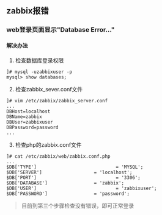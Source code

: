 ## zabbix报错

### web登录页面显示"Database Error..."
#### 解决办法
1. 检查数据库登录权限
```shell
]# mysql -uzabbixuser -p
mysql> show databases;
```
2. 检查zabbix_sever.conf文件
```shell
]# vim /etc/zabbix/zabbix_server.conf
...
DBHost=localhost
DBName=zabbix
DBUser=zabbixuser
DBPassword=password
...
```
3. 检查php的zabbix.conf文件
```shell
]# cat /etc/zabbix/web/zabbix.conf.php
...
$DB['TYPE']                             = 'MYSQL';
$DB['SERVER']                   = 'localhost';
$DB['PORT']                             = '3306';
$DB['DATABASE']                 = 'zabbix';
$DB['USER']                             = 'zabbixuser';
$DB['PASSWORD']                 = 'password';
```
> 目前到第三个步骤检查没有错误，即可正常登录
